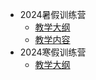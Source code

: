 <!-- _sidebar.md -->

* 2024暑假训练营
  * [教学大纲](创新班训练营教学大纲.md)
  * [教学内容](创新班训练营教学内容.md)
* 2024寒假训练营
  * [教学大纲](/ProjectDocs/待定.md)